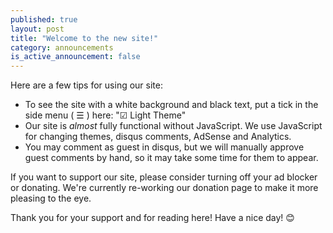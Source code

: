 ```yaml
---
published: true
layout: post
title: "Welcome to the new site!"
category: announcements
is_active_announcement: false
---
```

Here are a few tips for using our site:

* To see the site with a white background and black text, put a tick  in the side menu ( ☰ ) here: "☑ Light Theme"
* Our site is *almost* fully functional without JavaScript. We use JavaScript for changing themes, disqus comments, AdSense and Analytics.
* You may comment as guest in disqus, but we will manually approve guest comments by hand, so it may take some time for them to appear.

If you want to support our site, please consider turning off your ad blocker or donating. We're currently re-working our donation page to make it more pleasing to the eye.

Thank you for your support and for reading here! Have a nice day! 😊
